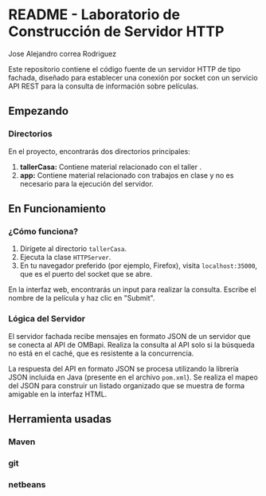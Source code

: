 # README - Laboratorio de Construcción de Servidor HTTP
Jose Alejandro correa Rodriguez



Este repositorio contiene el código fuente de un servidor HTTP de tipo fachada, diseñado para establecer una conexión por socket con un servicio API REST para la consulta de información sobre películas.

## Empezando

### Directorios

En el proyecto, encontrarás dos directorios principales:

1. **tallerCasa:** Contiene material relacionado con el taller .
2. **app:** Contiene material relacionado con trabajos en clase y no es necesario para la ejecución del servidor.


## En Funcionamiento

### ¿Cómo funciona?

1. Dirígete al directorio `tallerCasa`.
2. Ejecuta la clase `HTTPServer`.
3. En tu navegador preferido (por ejemplo, Firefox), visita `localhost:35000`, que es el puerto del socket que se abre.

En la interfaz web, encontrarás un input para realizar la consulta. Escribe el nombre de la película y haz clic en "Submit".

### Lógica del Servidor

El servidor fachada recibe mensajes en formato JSON de un servidor que se conecta al API de OMBapi. Realiza la consulta al API solo si la búsqueda no está en el caché, que es resistente a la concurrencia.

La respuesta del API en formato JSON se procesa utilizando la librería JSON incluida en Java (presente en el archivo `pom.xml`). Se realiza el mapeo del JSON para construir un listado organizado que se muestra de forma amigable en la interfaz HTML.

## Herramienta usadas

### Maven
### git
### netbeans
